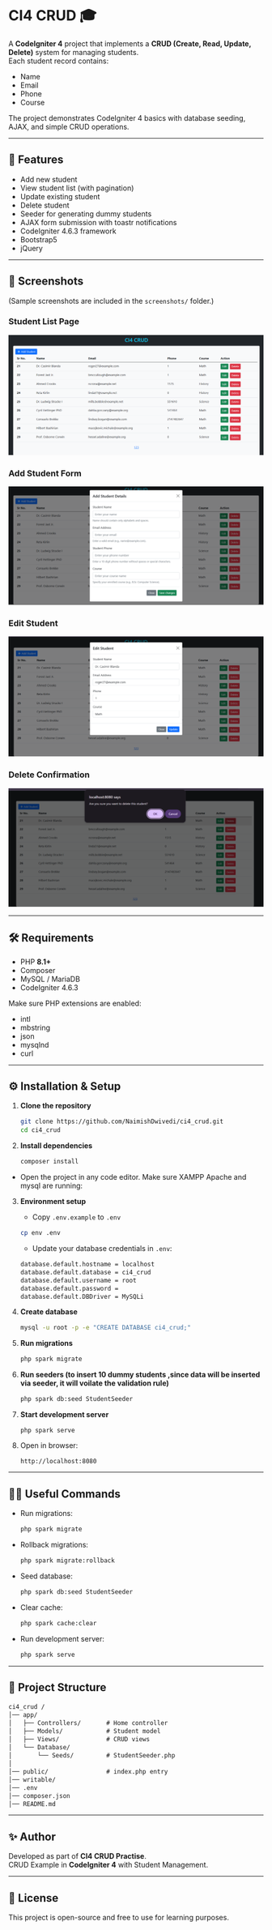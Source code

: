 # CI4 CRUD 🎓

A **CodeIgniter 4** project that implements a **CRUD (Create, Read, Update, Delete)** system for managing students.  
Each student record contains:

- Name
- Email
- Phone
- Course

The project demonstrates CodeIgniter 4 basics with database seeding, AJAX, and simple CRUD operations.

---

## 🚀 Features

- Add new student
- View student list (with pagination)
- Update existing student
- Delete student
- Seeder for generating dummy students
- AJAX form submission with toastr notifications
- CodeIgniter 4.6.3 framework
- Bootstrap5
- jQuery

---

## 📸 Screenshots

(Sample screenshots are included in the `screenshots/` folder.)



### Student List Page
![Student List](screenshots/student-list.png)

### Add Student Form
![Add Student](screenshots/add-student.png)

### Edit Student
![Edit Student](screenshots/edit-student.png)

### Delete Confirmation
![Delete Confirmation](screenshots/delete-student.png)


---

## 🛠️ Requirements

- PHP **8.1+**
- Composer
- MySQL / MariaDB
- CodeIgniter 4.6.3

Make sure PHP extensions are enabled:

- intl
- mbstring
- json
- mysqlnd
- curl

---

## ⚙️ Installation & Setup

1. **Clone the repository**

   ```bash
   git clone https://github.com/NaimishDwivedi/ci4_crud.git
   cd ci4_crud
   ```

2. **Install dependencies**

   ```bash
   composer install
   ```

  - Open the project in any code editor. Make sure XAMPP Apache and mysql are running:
3. **Environment setup**

   - Copy `.env.example` to `.env`

   ```bash
   cp env .env
   ```

   - Update your database credentials in `.env`:

   ```dotenv
   database.default.hostname = localhost
   database.default.database = ci4_crud
   database.default.username = root
   database.default.password =
   database.default.DBDriver = MySQLi
   ```

4. **Create database**

   ```bash
   mysql -u root -p -e "CREATE DATABASE ci4_crud;"
   ```

5. **Run migrations**

   ```bash
   php spark migrate
   ```

6. **Run seeders (to insert 10 dummy students ,since data will be inserted via seeder, it will voilate the validation rule)**

   ```bash
   php spark db:seed StudentSeeder
   ```

7. **Start development server**

   ```bash
   php spark serve
   ```

8. Open in browser:
   ```
   http://localhost:8080
   ```

---

## 🧑‍💻 Useful Commands

- Run migrations:

  ```bash
  php spark migrate
  ```

- Rollback migrations:

  ```bash
  php spark migrate:rollback
  ```

- Seed database:

  ```bash
  php spark db:seed StudentSeeder
  ```

- Clear cache:

  ```bash
  php spark cache:clear
  ```

- Run development server:
  ```bash
  php spark serve
  ```

---

## 📂 Project Structure

```
ci4_crud /
│── app/
│   ├── Controllers/       # Home controller
│   ├── Models/            # Student model
│   ├── Views/             # CRUD views
│   └── Database/
│       └── Seeds/         # StudentSeeder.php
│
│── public/                # index.php entry
│── writable/
│── .env
│── composer.json
│── README.md
```

---

## ✨ Author

Developed as part of **CI4 CRUD Practise**.  
CRUD Example in **CodeIgniter 4** with Student Management.

---

## 📜 License

This project is open-source and free to use for learning purposes.
